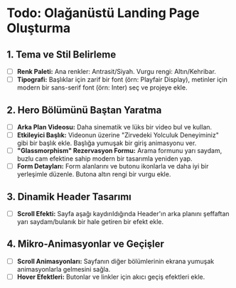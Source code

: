 # Todo: Olağanüstü Landing Page Oluşturma

## 1. Tema ve Stil Belirleme
- [ ] **Renk Paleti:** Ana renkler: Antrasit/Siyah. Vurgu rengi: Altın/Kehribar.
- [ ] **Tipografi:** Başlıklar için zarif bir font (örn: Playfair Display), metinler için modern bir sans-serif font (örn: Inter) seç ve projeye ekle.

## 2. Hero Bölümünü Baştan Yaratma
- [ ] **Arka Plan Videosu:** Daha sinematik ve lüks bir video bul ve kullan.
- [ ] **Etkileyici Başlık:** Videonun üzerine "Zirvedeki Yolculuk Deneyiminiz" gibi bir başlık ekle. Başlığa yumuşak bir giriş animasyonu ver.
- [ ] **"Glassmorphism" Rezervasyon Formu:** Arama formunu yarı saydam, buzlu cam efektine sahip modern bir tasarımla yeniden yap.
- [ ] **Form Detayları:** Form alanlarını ve butonu ikonlarla ve daha iyi bir yerleşimle düzenle. Butona altın rengi bir vurgu ekle.

## 3. Dinamik Header Tasarımı
- [ ] **Scroll Efekti:** Sayfa aşağı kaydırıldığında Header'ın arka planını şeffaftan yarı saydam/bulanık bir hale getiren bir efekt ekle.

## 4. Mikro-Animasyonlar ve Geçişler
- [ ] **Scroll Animasyonları:** Sayfanın diğer bölümlerinin ekrana yumuşak animasyonlarla gelmesini sağla.
- [ ] **Hover Efektleri:** Butonlar ve linkler için akıcı geçiş efektleri ekle.

